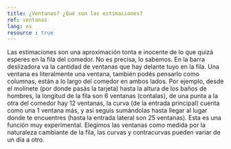 ```yaml
---
title: ¿Ventanas? ¿Qué son las estimaciones?
ref: ventanas
lang: es
resource : true
---
```


Las estimaciones son una aproximación tonta e inocente de lo que quizá esperes en la fila del comedor. No es precisa, lo sabemos.
En la barra deslizadora va la cantidad de ventanas que hay delante tuyo en la fila. Una ventana es literalmente una ventana, también podés pensarlo como columnas, están a lo largo del comedor en ambos lados.
Por ejemplo, desde el molinete (por donde pasás la tarjeta) hasta la altura de los baños de hombres, la longitud de la fila son 6 ventanas (contalas), de una punta a la otra del comedor hay 12 ventanas,
la curva (de la entrada principal) cuenta como una 1 ventana más, y así seguís sumándolas hasta llegar al lugar donde te encuentres (hasta la entrada lateral son 25 ventanas).
Esta es una función muy experimental. Elegimos las ventanas como medida por la naturaleza cambiante de la fila, las curvas y contracurvas pueden variar de un día a otro.
